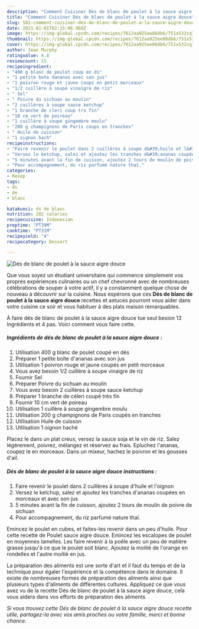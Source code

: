```yaml
---
description: "Comment Cuisiner Dés de blanc de poulet à la sauce aigre douce"
title: "Comment Cuisiner Dés de blanc de poulet à la sauce aigre douce"
slug: 582-comment-cuisiner-des-de-blanc-de-poulet-a-la-sauce-aigre-douce
date: 2021-01-01T02:15:06.968Z
image: https://img-global.cpcdn.com/recipes/7612aa925ee86db6/751x532cq70/des-de-blanc-de-poulet-a-la-sauce-aigre-douce-photo-principale-de-la-recette.jpg
thumbnail: https://img-global.cpcdn.com/recipes/7612aa925ee86db6/751x532cq70/des-de-blanc-de-poulet-a-la-sauce-aigre-douce-photo-principale-de-la-recette.jpg
cover: https://img-global.cpcdn.com/recipes/7612aa925ee86db6/751x532cq70/des-de-blanc-de-poulet-a-la-sauce-aigre-douce-photo-principale-de-la-recette.jpg
author: Jean Murphy
ratingvalue: 4.8
reviewcount: 15
recipeingredient:
- "400 g blanc de poulet coup en ds"
- "1 petite bote dananas avec son jus"
- "1 poivron rouge et jaune coups en petit morceaux"
- "1/2 cuillère à soupe vinaigre de riz"
- " Sel"
- " Poivre du sichuan au moulin"
- "2 cuillères à soupe sauce ketchup"
- "1 branche de cleri coup trs fin"
- "10 cm vert de poireau"
- "1 cuillère à soupe gingembre moulu"
- "200 g champignons de Paris coups en tranches"
- " Huile de cuisson"
- "1 oignon hach"
recipeinstructions:
- "Faire revenir le poulet dans 2 cuillères à soupe d&#39;huile et l&#39;oignon"
- "Versez le ketchup, salez et ajoutez les tranches d&#39;ananas coupées en morceaux et avec son jus"
- "5 minutes avant la fin de cuisson, ajoutez 2 tours de moulin de poivre de sichuan"
- "Pour accompagnement, du riz parfumé nature thaï."
categories:
- Resep
tags:
- ds
- de
- blanc

katakunci: ds de blanc 
nutrition: 282 calories
recipecuisine: Indonesian
preptime: "PT39M"
cooktime: "PT31M"
recipeyield: "4"
recipecategory: Dessert

---
```



![Dés de blanc de poulet à la sauce aigre douce](https://img-global.cpcdn.com/recipes/7612aa925ee86db6/751x532cq70/des-de-blanc-de-poulet-a-la-sauce-aigre-douce-photo-principale-de-la-recette.jpg)

Que vous soyez un étudiant universitaire qui commence simplement vos propres expériences culinaires ou un chef chevronné avec de nombreuses célébrations de souper à votre actif, il y a constamment quelque chose de nouveau à découvrir sur la cuisine. Nous espérons que ces <strong> Dés de blanc de poulet à la sauce aigre douce </strong> recettes et astuces pourront vous aider dans votre cuisine ce soir et vous habituer à des plats maison remarquables.

<!--inarticleads1-->

À faire dés de blanc de poulet à la sauce aigre douce tue seul besion 13 Ingrédients et 4 pas. Voici comment vous faire cette.

##### Ingrédients de dés de blanc de poulet à la sauce aigre douce :

1. Utilisation 400 g blanc de poulet coupé en dés
1. Préparer 1 petite boîte d&#39;ananas avec son jus
1. Utilisation 1 poivron rouge et jaune coupés en petit morceaux
1. Vous avez besoin 1/2 cuillère à soupe vinaigre de riz
1. Fournir  Sel
1. Préparer  Poivre du sichuan au moulin
1. Vous avez besoin 2 cuillères à soupe sauce ketchup
1. Préparer 1 branche de céleri coupé très fin
1. Fournir 10 cm vert de poireau
1. Utilisation 1 cuillère à soupe gingembre moulu
1. Utilisation 200 g champignons de Paris coupés en tranches
1. Utilisation  Huile de cuisson
1. Utilisation 1 oignon haché


Placez le dans un plat creux, versez la sauce soja et le vin de riz. Salez légèrement, poivrez, mélangez et réservez au frais. Epluchez l&#39;ananas, coupez le en morceaux. Dans un mixeur, hachez le poivron et les gousses d&#39;ail. 

<!--inarticleads2-->

##### Dés de blanc de poulet à la sauce aigre douce instructions :

1. Faire revenir le poulet dans 2 cuillères à soupe d&#39;huile et l&#39;oignon
1. Versez le ketchup, salez et ajoutez les tranches d&#39;ananas coupées en morceaux et avec son jus
1. 5 minutes avant la fin de cuisson, ajoutez 2 tours de moulin de poivre de sichuan
1. Pour accompagnement, du riz parfumé nature thaï.


Emincez le poulet en cubes, et faites-les revenir dans un peu d&#39;huile. Pour cette recette de Poulet sauce aigre douce. Emincez les escalopes de poulet en moyennes lamelles. Les faire revenir à la poêle avec un peu de matière grasse jusqu&#39;à ce que le poulet soit blanc. Ajoutez la moitié de l&#39;orange en rondelles et l&#39;autre moitié en jus. 

<!--inarticleads1-->

<p>
La préparation des aliments est une sorte d'art et il faut du temps et de la technique pour égaler l'expérience et la compétence dans le domaine. Il existe de nombreuses formes de préparation des aliments ainsi que plusieurs types d'aliments de différentes cultures. Appliquez ce que vous avez vu de la recette Dés de blanc de poulet à la sauce aigre douce, cela vous aidera dans vos efforts de préparation des aliments.
</p>

<p>
<i>Si vous trouvez cette Dés de blanc de poulet à la sauce aigre douce recette utile, partagez-la avec vos amis proches ou votre famille, merci et bonne chance.</i>
</p>
